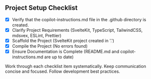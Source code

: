 ## Project Setup Checklist

- [x] Verify that the copilot-instructions.md file in the .github directory is created.
- [x] Clarify Project Requirements (SvelteKit, TypeScript, TailwindCSS, mdsvex, ESLint, Prettier)
- [x] Scaffold the Project (SvelteKit project created in '.')
- [x] Compile the Project (No errors found)
- [x] Ensure Documentation is Complete (README.md and copilot-instructions.md are up to date)

Work through each checklist item systematically.
Keep communication concise and focused.
Follow development best practices.
